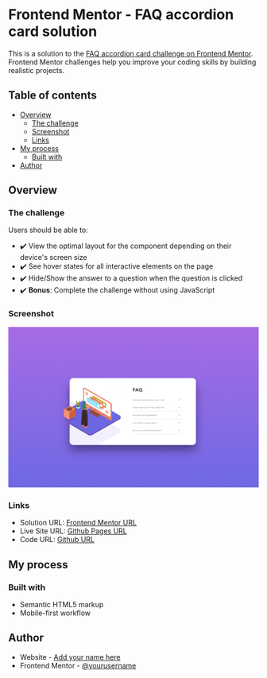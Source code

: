 # Frontend Mentor - FAQ accordion card solution

This is a solution to the [FAQ accordion card challenge on Frontend Mentor](https://www.frontendmentor.io/challenges/faq-accordion-card-XlyjD0Oam). Frontend Mentor challenges help you improve your coding skills by building realistic projects. 

## Table of contents

- [Overview](#overview)
  - [The challenge](#the-challenge)
  - [Screenshot](#screenshot)
  - [Links](#links)
- [My process](#my-process)
  - [Built with](#built-with)
- [Author](#author)

## Overview

### The challenge

Users should be able to:

- ✔️ View the optimal layout for the component depending on their device's screen size
- ✔️ See hover states for all interactive elements on the page
- ✔️ Hide/Show the answer to a question when the question is clicked
- ✔️ **Bonus**: Complete the challenge without using JavaScript

### Screenshot

![](./faq-accordion-card.png)

### Links

- Solution URL: [Frontend Mentor URL](https://www.frontendmentor.io/challenges/faq-accordion-card-XlyjD0Oam/hub/faq-accordion-card-FIBN5byHSI)
- Live Site URL: [Github Pages URL](https://frontend-mentor-tasks.github.io/faq-accordion-card/)
- Code URL: [Github URL](https://github.com/frontend-mentor-tasks/faq-accordion-card)

## My process

### Built with

- Semantic HTML5 markup
- Mobile-first workflow

## Author

- Website - [Add your name here](https://www.your-site.com)
- Frontend Mentor - [@yourusername](https://www.frontendmentor.io/profile/yourusername)

